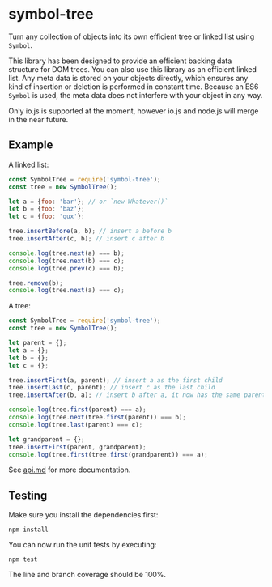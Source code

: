 symbol-tree
===========
Turn any collection of objects into its own efficient tree or linked list using `Symbol`.

This library has been designed to provide an efficient backing data structure for DOM trees. You can also use this library as an efficient linked list. Any meta data is stored on your objects directly, which ensures any kind of insertion or deletion is performed in constant time. Because an ES6 `Symbol` is used, the meta data does not interfere with your object in any way.

Only io.js is supported at the moment, however io.js and node.js will merge in the near future.

Example
-------
A linked list:

```javascript
const SymbolTree = require('symbol-tree');
const tree = new SymbolTree();

let a = {foo: 'bar'}; // or `new Whatever()`
let b = {foo: 'baz'};
let c = {foo: 'qux'};

tree.insertBefore(a, b); // insert a before b
tree.insertAfter(c, b); // insert c after b

console.log(tree.next(a) === b);
console.log(tree.next(b) === c);
console.log(tree.prev(c) === b);

tree.remove(b);
console.log(tree.next(a) === c);
```

A tree:

```javascript
const SymbolTree = require('symbol-tree');
const tree = new SymbolTree();

let parent = {};
let a = {};
let b = {};
let c = {};

tree.insertFirst(a, parent); // insert a as the first child
tree.insertLast(c, parent); // insert c as the last child
tree.insertAfter(b, a); // insert b after a, it now has the same parent as a

console.log(tree.first(parent) === a);
console.log(tree.next(tree.first(parent)) === b);
console.log(tree.last(parent) === c);

let grandparent = {};
tree.insertFirst(parent, grandparent);
console.log(tree.first(tree.first(grandparent)) === a);
```

See [api.md](api.md) for more documentation.

Testing
-------
Make sure you install the dependencies first:

    npm install

You can now run the unit tests by executing:

    npm test

The line and branch coverage should be 100%.